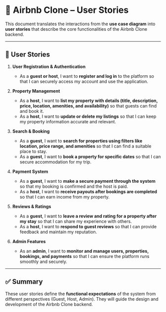 # 📖 Airbnb Clone – User Stories

This document translates the interactions from the **use case diagram** into **user stories** that describe the core functionalities of the Airbnb Clone backend.

---

## 👥 User Stories

1. **User Registration & Authentication**
   - As a **guest or host**, I want to **register and log in** to the platform so that I can securely access my account and use the application.  

2. **Property Management**
   - As a **host**, I want to **list my property with details (title, description, price, location, amenities, and availability)** so that guests can find and book it.  
   - As a **host**, I want to **update or delete my listings** so that I can keep my property information accurate and relevant.  

3. **Search & Booking**
   - As a **guest**, I want to **search for properties using filters like location, price range, and amenities** so that I can find a suitable place to stay.  
   - As a **guest**, I want to **book a property for specific dates** so that I can secure accommodation for my trip.  

4. **Payment System**
   - As a **guest**, I want to **make a secure payment through the system** so that my booking is confirmed and the host is paid.  
   - As a **host**, I want to **receive payouts after bookings are completed** so that I can earn income from my property.  

5. **Reviews & Ratings**
   - As a **guest**, I want to **leave a review and rating for a property after my stay** so that I can share my experience with others.  
   - As a **host**, I want to **respond to guest reviews** so that I can provide feedback and maintain my reputation.  

6. **Admin Features**
   - As an **admin**, I want to **monitor and manage users, properties, bookings, and payments** so that I can ensure the platform runs smoothly and securely.  

---

## ✅ Summary
These user stories define the **functional expectations** of the system from different perspectives (Guest, Host, Admin). They will guide the design and development of the Airbnb Clone backend.
